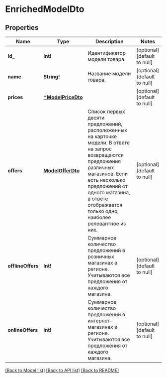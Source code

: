 # EnrichedModelDto

## Properties
Name | Type | Description | Notes
------------ | ------------- | ------------- | -------------
**Id_** | **Int!** | Идентификатор модели товара. | [optional] [default to null]
**name** | **String!** | Название модели товара. | [optional] [default to null]
**prices** | [***ModelPriceDto**](ModelPriceDTO.md) |  | [optional] [default to null]
**offers** | [**ModelOfferDto**](ModelOfferDTO.md) | Список первых десяти предложений, расположенных на карточке модели.  В ответе на запрос возвращаются предложения различных магазинов. Если есть несколько предложений от одного магазина, в ответе отображается только одно, наиболее релевантное из них.  | [optional] [default to null]
**offlineOffers** | **Int!** | Суммарное количество предложений в розничных магазинах в регионе. Учитываются все предложения от каждого магазина. | [optional] [default to null]
**onlineOffers** | **Int!** | Суммарное количество предложений в интернет-магазинах в регионе. Учитываются все предложения от каждого магазина. | [optional] [default to null]

[[Back to Model list]](../README.md#documentation-for-models) [[Back to API list]](../README.md#documentation-for-api-endpoints) [[Back to README]](../README.md)


